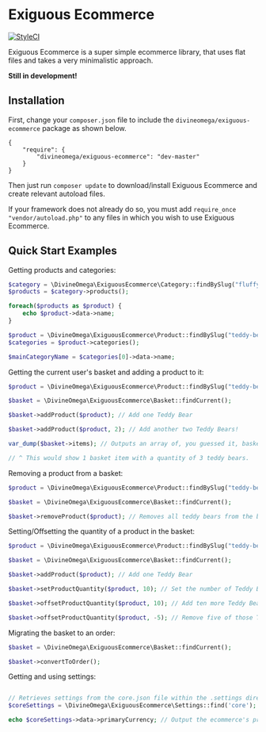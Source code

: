 # Exiguous Ecommerce

[![StyleCI](https://styleci.io/repos/42943155/shield)](https://styleci.io/repos/42943155)

Exiguous Ecommerce is a super simple ecommerce library, that uses flat files and takes a very minimalistic approach.

**Still in development!**

## Installation

First, change your `composer.json` file to include the `divineomega/exiguous-ecommerce` package as shown below.

```
{
    "require": {
        "divineomega/exiguous-ecommerce": "dev-master"
    }
}
```

Then just run `composer update` to download/install Exiguous Ecommerce and create relevant autoload files.

If your framework does not already do so, you must add `require_once "vendor/autoload.php"` to any files in which you wish to use Exiguous Ecommerce.

## Quick Start Examples

Getting products and categories:

```php
$category = \DivineOmega\ExiguousEcommerce\Category::findBySlug("fluffy-things");
$products = $category->products();

foreach($products as $product) {
    echo $product->data->name;
}
```

```php
$product = \DivineOmega\ExiguousEcommerce\Product::findBySlug("teddy-bear");
$categories = $product->categories();

$mainCategoryName = $categories[0]->data->name;
```

Getting the current user's basket and adding a product to it:

```php
$product = \DivineOmega\ExiguousEcommerce\Product::findBySlug("teddy-bear");

$basket = \DivineOmega\ExiguousEcommerce\Basket::findCurrent();

$basket->addProduct($product); // Add one Teddy Bear

$basket->addProduct($product, 2); // Add another two Teddy Bears!

var_dump($basket->items); // Outputs an array of, you guessed it, basket items! ^_^

// ^ This would show 1 basket item with a quantity of 3 teddy bears.

```

Removing a product from a basket:

```php
$product = \DivineOmega\ExiguousEcommerce\Product::findBySlug("teddy-bear");

$basket = \DivineOmega\ExiguousEcommerce\Basket::findCurrent();

$basket->removeProduct($product); // Removes all teddy bears from the basket
```

Setting/Offsetting the quantity of a product in the basket:

```php
$product = \DivineOmega\ExiguousEcommerce\Product::findBySlug("teddy-bear");

$basket = \DivineOmega\ExiguousEcommerce\Basket::findCurrent();

$basket->addProduct($product); // Add one Teddy Bear

$basket->setProductQuantity($product, 10); // Set the number of Teddy Bears in the basket to ten

$basket->offsetProductQuantity($product, 10); // Add ten more Teddy Bears

$basket->offsetProductQuantity($product, -5); // Remove five of those Teddy Bears
```

Migrating the basket to an order:

```php
$basket = \DivineOmega\ExiguousEcommerce\Basket::findCurrent();

$basket->convertToOrder();
```

Getting and using settings:

```php

// Retrieves settings from the core.json file within the .settings directory
$coreSettings = \DivineOmega\ExiguousEcommerce\Settings::find('core');

echo $coreSettings->data->primaryCurrency; // Output the ecommerce's primary currency setting

```
